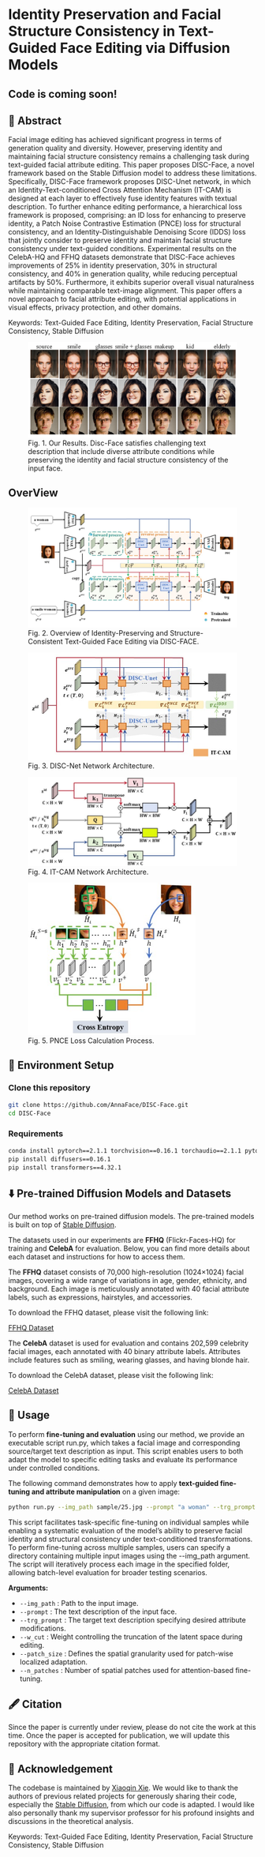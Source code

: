 # Identity Preservation and Facial Structure Consistency in Text-Guided Face Editing via Diffusion Models

## Code is coming soon!

## 📌 Abstract

Facial image editing has achieved significant progress in terms of generation quality and diversity.  However, preserving identity and maintaining facial structure consistency remains a challenging task during text-guided facial attribute editing.  This paper proposes DISC-Face, a novel framework based on the Stable Diffusion model to address these limitations.  Specifically, DISC-Face framework proposes  DISC-Unet network, in which an Identity-Text-conditioned Cross Attention Mechanism (IT-CAM) is designed at each layer to effectively fuse identity features with textual description. To further enhance editing performance, a hierarchical loss framework is proposed, comprising: an ID loss for enhancing to preserve identity, a Patch Noise Contrastive Estimation (PNCE) loss for structural consistency, and an Identity-Distinguishable Denoising Score (IDDS) loss that jointly consider to preserve identity and maintain facial structure consistency under text-guided conditions. Experimental results on the CelebA-HQ and FFHQ datasets demonstrate that DISC-Face achieves improvements of 25% in identity preservation, 30% in structural consistency, and 40% in generation quality, while reducing perceptual artifacts by 50%. Furthermore, it exhibits superior overall visual naturalness while maintaining comparable text-image alignment. This paper offers a novel approach to facial attribute editing, with potential applications in visual effects, privacy protection, and other domains.

Keywords: Text-Guided Face Editing, Identity Preservation, Facial Structure Consistency, Stable Diffusion

<figure>
    <img src="assets/home.png" alt="Teaser Image">
    <figcaption>Fig. 1. Our Results. Disc-Face satisfies challenging text description that include diverse attribute
conditions while preserving the identity and facial structure consistency of the input face.</figcaption>
</figure>

## OverView

<figure>
    <img src="assets/DISC_Face.jpg" alt="Teaser Image">
    <figcaption>Fig. 2. Overview of Identity-Preserving and Structure-Consistent Text-Guided Face Editing via
DISC-FACE.</figcaption>
</figure>

<figure>
    <img src="assets/DISC_Net.jpg" alt="Teaser Image">
    <figcaption>Fig. 3. DISC-Net Network Architecture.</figcaption>
</figure>

<figure>
    <img src="assets/ITCAM.jpg" alt="Teaser Image">
    <figcaption>Fig. 4. IT-CAM Network Architecture.</figcaption>
</figure>

<figure>
    <img src="assets/PNCE.jpg" alt="Teaser Image" width="80%" height="80%">
    <figcaption>Fig. 5. PNCE Loss Calculation Process.</figcaption>
</figure>

## 🚀 Environment Setup

### Clone this repository

```bash
git clone https://github.com/AnnaFace/DISC-Face.git 
cd DISC-Face
```

### Requirements

```bash
conda install pytorch==2.1.1 torchvision==0.16.1 torchaudio==2.1.1 pytorch-cuda=11.8 -c pytorch -c nvidia
pip install diffusers==0.16.1 
pip install transformers==4.32.1
```

## ⬇️  Pre-trained Diffusion Models and Datasets

Our method works on pre-trained diffusion models. The pre-trained models is built on top of [Stable Diffusion](https://github.com/CompVis/latent-diffusion).

The datasets used in our experiments are **FFHQ** (Flickr-Faces-HQ) for training and **CelebA** for evaluation. Below, you can find more details about each dataset and instructions for how to access them.

The **FFHQ** dataset consists of 70,000 high-resolution (1024×1024) facial images, covering a wide range of variations in age, gender, ethnicity, and background. Each image is meticulously annotated with 40 facial attribute labels, such as expressions, hairstyles, and accessories.

To download the FFHQ dataset, please visit the following link:

[FFHQ Dataset](https://github.com/NVlabs/ffhq-dataset)

The **CelebA** dataset is used for evaluation and contains 202,599 celebrity facial images, each annotated with 40 binary attribute labels. Attributes include features such as smiling, wearing glasses, and having blonde hair.

To download the CelebA dataset, please visit the following link:

[CelebA Dataset](http://mmlab.ie.cuhk.edu.hk/projects/CelebA.html)

## 🎨  Usage

To perform **fine-tuning and evaluation** using our method, we provide an executable script run.py, which takes a facial image and corresponding source/target text description as input. This script enables users to both adapt the model to specific editing tasks and evaluate its performance under controlled conditions.

The following command demonstrates how to apply **text-guided fine-tuning and attribute manipulation** on a given image:

```bash
python run.py --img_path sample/25.jpg --prompt "a woman" --trg_prompt "a smile woman" --w_cut 3.0 --patch_size 1 2 --n_patches 256
```

This script facilitates task-specific fine-tuning on individual samples while enabling a systematic evaluation of the model’s ability to preserve facial identity and structural consistency under text-conditioned transformations.
To perform fine-tuning across multiple samples, users can specify a directory containing multiple input images using the --img_path argument. The script will iteratively process each image in the specified folder, allowing batch-level evaluation for broader testing scenarios.

**Arguments:**

- `--img_path` : Path to the input image.
- `--prompt` : The text description of the input face.
- `--trg_prompt` : The target text description specifying desired attribute modifications.
- `--w_cut` : Weight controlling the truncation of the latent space during editing.
- `--patch_size` : Defines the spatial granularity used for patch-wise localized adaptation.
- `--n_patches` : Number of spatial patches used for attention-based fine-tuning.

## 🖋️ Citation

Since the paper is currently under review, please do not cite the work at this time. Once the paper is accepted for publication, we will update this repository with the appropriate citation format.

## 💜 Acknowledgement

The codebase is maintained by [Xiaoqin Xie](https://AnnaFace.github.io/). We would like to thank the authors of previous related projects for generously sharing their code, especially the [Stable Diffusion](https://github.com/CompVis/latent-diffusion), from which our code is adapted. I would like also personally thank my supervisor professor for his profound insights and discussions in the theoretical analysis.

Keywords: Text-Guided Face Editing, Identity Preservation, Facial Structure Consistency, Stable Diffusion
